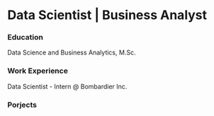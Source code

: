 # Data Scientist | Business Analyst

### Education
Data Science and Business Analytics, M.Sc.

### Work Experience
Data Scientist - Intern @ Bombardier Inc.

### Porjects

